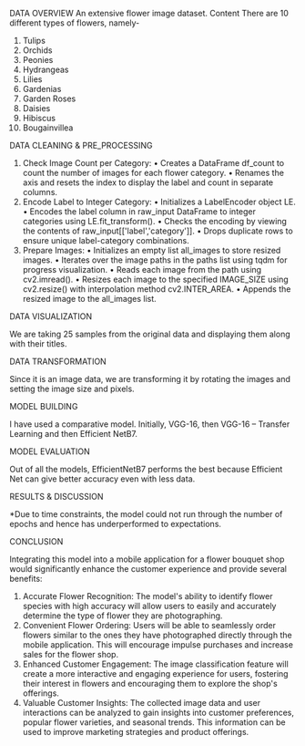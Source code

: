 DATA OVERVIEW
An extensive flower image dataset.
Content
There are 10 different types of flowers, namely-
1.	Tulips
2.	Orchids
3.	Peonies
4.	Hydrangeas
5.	Lilies
6.	Gardenias
7.	Garden Roses
8.	Daisies
9.	Hibiscus
10.	Bougainvillea

DATA CLEANING & PRE_PROCESSING

1. Check Image Count per Category:
•	Creates a DataFrame df_count to count the number of images for each flower category.
•	Renames the axis and resets the index to display the label and count in separate columns.
2. Encode Label to Integer Category:
•	Initializes a LabelEncoder object LE.
•	Encodes the label column in raw_input DataFrame to integer categories using LE.fit_transform().
•	Checks the encoding by viewing the contents of raw_input[['label','category']].
•	Drops duplicate rows to ensure unique label-category combinations.
3. Prepare Images:
•	Initializes an empty list all_images to store resized images.
•	Iterates over the image paths in the paths list using tqdm for progress visualization.
•	Reads each image from the path using cv2.imread().
•	Resizes each image to the specified IMAGE_SIZE using cv2.resize() with interpolation method cv2.INTER_AREA.
•	Appends the resized image to the all_images list.




DATA VISUALIZATION

We are taking 25 samples from the original data and displaying them along with their titles. 

DATA TRANSFORMATION 

Since it is an image data, we are transforming it by rotating the images and setting the image size and pixels. 

MODEL BUILDING 

I have used a comparative model. Initially, VGG-16, then VGG-16 – Transfer Learning and then Efficient NetB7.

MODEL EVALUATION

Out of all the models, EfficientNetB7 performs the best because Efficient Net can give better accuracy even with less data. 

RESULTS & DISCUSSION

*Due to time constraints, the model could not run through the number of epochs and hence has underperformed to expectations. 

CONCLUSION 

Integrating this model into a mobile application for a flower bouquet shop would significantly enhance the customer experience and provide several benefits:
1. Accurate Flower Recognition: The model's ability to identify flower species with high accuracy will allow users to easily and accurately determine the type of flower they are photographing.
3. Convenient Flower Ordering: Users will be able to seamlessly order flowers similar to the ones they have photographed directly through the mobile application. This will encourage impulse purchases and increase sales for the flower shop.
4. Enhanced Customer Engagement: The image classification feature will create a more interactive and engaging experience for users, fostering their interest in flowers and encouraging them to explore the shop's offerings.
5. Valuable Customer Insights: The collected image data and user interactions can be analyzed to gain insights into customer preferences, popular flower varieties, and seasonal trends. This information can be used to improve marketing strategies and product offerings.
